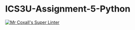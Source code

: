 # ICS3U-Assignment-5-Python
[![Mr Coxall's Super Linter](https://github.com/zaida-hammmel2108/ICS3U-Assignment-5-Python/workflows/Mr%20Coxall's%20Super%20Linter/badge.svg)](https://github.com/zaida-hammmel2108/ICS3U-Assignment-5-Python/actions/)
